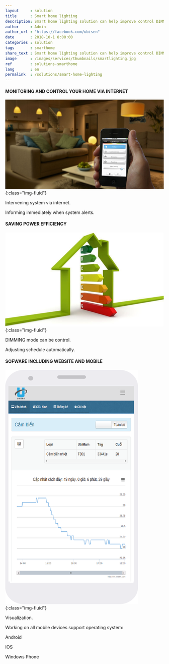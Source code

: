 ```yaml
---
layout     : solution
title      : Smart home lighting
description: Smart home lighting solution can help improve control DIMMING mode to save energy via mobile, internet. Intervening system via internet. Informing immediately when system alerts. DIMMING mode can be control. Adjusting schedule automatically.
author     : Admin
author_url : "https://facebook.com/ubisen"
date       : 2018-10-1 8:00:00
categories : solution
tags       : smarthome
share_text : Smart home lighting solution can help improve control DIMMING mode to save energy via mobile, internet.
image      : /images/services/thumbnails/smartlighting.jpg
ref        : solutions-smarthome
lang       : en
permalink  : /solutions/smart-home-lighting
---
```


#### MONITORING AND CONTROL YOUR HOME VIA INTERNET

![energy-management](/images/services/smart-lighting.jpg){:class="img-fluid"}

Intervening system via internet.

Informing immediately when system alerts.

#### SAVING POWER EFFICIENCY

![energy-management](/images/services/save-energy.jpg){:class="img-fluid"}

DIMMING mode can be control.

Adjusting schedule automatically.

#### SOFWARE INCLUDING WEBSITE AND MOBILE

![energy-management](/images/services/sht-3.png){:class="img-fluid"}

Visualization.

Working on all mobile devices support operating system:

Android

IOS

Windows Phone
